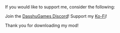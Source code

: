 If you would like to support me, consider the following:

Join the [DasshuGames Discord](https://discord.gg/fGC8YjSv)!
Support my [Ko-Fi](Ko-fi.com/jaydasshu)!

<cg>Thank you for downloading my mod!</c>

